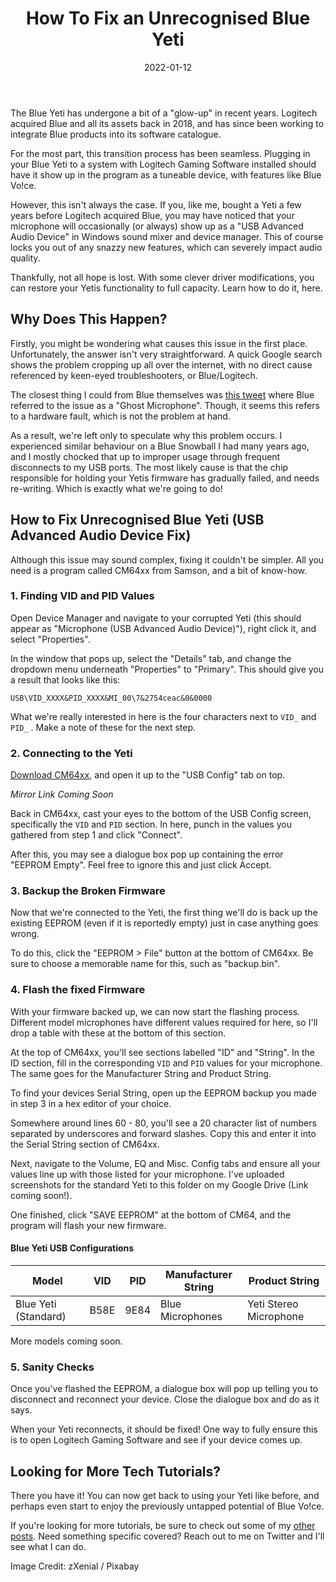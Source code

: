 ﻿---
title: "How To Fix an Unrecognised Blue Yeti"
description: "Blue Yeti microphones are prone to firmware errors, especially after a lot of use. Learn how to fix an unrecognised Blue Yeti, here."
summary: "Has your Blue Yeti suddenly gone unrecognised in Windows? Fear not. This common problem is easily solved after re-flashing the EEPROM. This guide will help you do just that."
categories: ["Tutorials"]
#showSummary: true
date: 2022-01-12
draft: false
---
The Blue Yeti has undergone a bit of a "glow-up" in recent years. Logitech acquired Blue and all its assets back in 2018, and has since been working to integrate Blue products into its software catalogue. 

For the most part, this transition process has been seamless. Plugging in your Blue Yeti to a system with Logitech Gaming Software installed should have it show up in the program as a tuneable device, with features like Blue Vo!ce.

However, this isn't always the case. If you, like me, bought a Yeti a few years before Logitech acquired Blue, you may have noticed that your microphone will occasionally (or always) show up as a "USB Advanced Audio Device" in Windows sound mixer and device manager. This of course locks you out of any snazzy new features, which can severely impact audio quality. 

Thankfully, not all hope is lost. With some clever driver modifications, you can restore your Yetis functionality to full capacity. Learn how to do it, here.

## Why Does This Happen?

Firstly, you might be wondering what causes this issue in the first place. Unfortunately, the answer isn't very straightforward. A quick Google search shows the problem cropping up all over the internet, with no direct cause referenced by keen-eyed troubleshooters, or Blue/Logitech.

The closest thing I could from Blue themselves was [this tweet](https://twitter.com/nathan_lebeau/status/972939267814187008) where Blue referred to the issue as a "Ghost Microphone". Though, it seems this refers to a hardware fault, which is not the problem at hand.

As a result, we're left only to speculate why this problem occurs. I experienced similar behaviour on a Blue Snowball I had many years ago, and I mostly chocked that up to improper usage through frequent disconnects to my USB ports. The most likely cause is that the chip responsible for holding your Yetis firmware has gradually failed, and needs re-writing. Which is exactly what we're going to do!

## How to Fix Unrecognised Blue Yeti (USB Advanced Audio Device Fix)

Although this issue may sound complex, fixing it couldn't be simpler. All you need is a program called CM64xx from Samson, and a bit of know-how. 

### 1. Finding VID and PID Values

Open Device Manager and navigate to your corrupted Yeti (this should appear as "Microphone (USB Advanced Audio Device)"), right click it, and select "Properties". 

In the window that pops up, select the "Details" tab, and change the dropdown menu underneath "Properties" to "Primary". This should give you a result that looks like this:

    USB\VID_XXXX&PID_XXXX&MI_00\7&2754ceac&0&0000

What we're really interested in here is the four characters next to  `VID_` and `PID_` . Make a note of these for the next step. 

### 2. Connecting to the Yeti

[Download CM64xx](https://samsontech.zendesk.com/hc/en-us/article_attachments/210570827/Meteor_Mic_firmware_repair.zip), and open it up to the "USB Config" tab on top. 

*Mirror Link Coming Soon*

Back in CM64xx, cast your eyes to the bottom of the USB Config screen, specifically the  `VID` and `PID` section. In here, punch in the values you gathered from step 1 and click "Connect". 

After this, you may see a dialogue box pop up containing the error "EEPROM Empty". Feel free to ignore this and just click Accept. 

### 3. Backup the Broken Firmware

Now that we're connected to the Yeti, the first thing we'll do is back up the existing EEPROM (even if it is reportedly empty) just in case anything goes wrong. 

To do this, click the "EEPROM > File" button at the bottom of CM64xx. Be sure to choose a memorable name for this, such as "backup.bin". 

### 4. Flash the fixed Firmware

With your firmware backed up, we can now start the flashing process. Different model microphones have different values required for here, so I'll drop a table with these at the bottom of this section.

At the top of CM64xx, you'll see sections labelled "ID" and "String". In the ID section, fill in the corresponding `VID` and `PID` values for your microphone. The same goes for the Manufacturer String and Product String. 

To find your devices Serial String, open up the EEPROM backup you made in step 3 in a hex editor of your choice.

Somewhere around lines 60 - 80, you'll see a 20 character list of numbers separated by underscores and forward slashes. Copy this and enter it into the Serial String section of CM64xx.

Next, navigate to the Volume, EQ and Misc. Config tabs and ensure all your values line up with those listed for your microphone. I've uploaded screenshots for the standard Yeti to this folder on my Google Drive (Link coming soon!).

One finished, click "SAVE EEPROM" at the bottom of CM64, and the program will flash your new firmware.

#### Blue Yeti USB Configurations

| Model              | VID | PID | Manufacturer String | Product String |
|--------------------|-----|-----|---------------------|----------------|
|Blue Yeti (Standard)|B58E |9E84 |Blue Microphones     |Yeti Stereo Microphone |

More models coming soon.

### 5. Sanity Checks

Once you've flashed the EEPROM, a dialogue box will pop up telling you to disconnect and reconnect your device. Close the dialogue box and do as it says.

When your Yeti reconnects, it should be fixed! One way to fully ensure this is to open Logitech Gaming Software and see if your device comes up.

## Looking for More Tech Tutorials? 

There you have it! You can now get back to using your Yeti like before, and perhaps even start to enjoy the previously untapped potential of Blue Vo!ce. 

If you're looking for more tutorials, be sure to check out some of my [other posts](https://jwagriff.work/posts/). Need something specific covered? Reach out to me on Twitter and I'll see what I can do. 

Image Credit: zXenial / Pixabay
